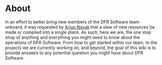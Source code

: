# About

In an effort to better bring new members of the DFR Software team onboard, it was requested by [Arjun Nayak](https://github.com/Squidtoon99) that a slew of new resources be made or compiled into a single place. As such, here we are, the one stop shop of anything and everything you might need to know about the operations of DFR Software. From how to get started within our team, to the projects we are currently working on, and beyond, the goal of this wiki is to provide answers to any potential question you might have about DFR Software.

